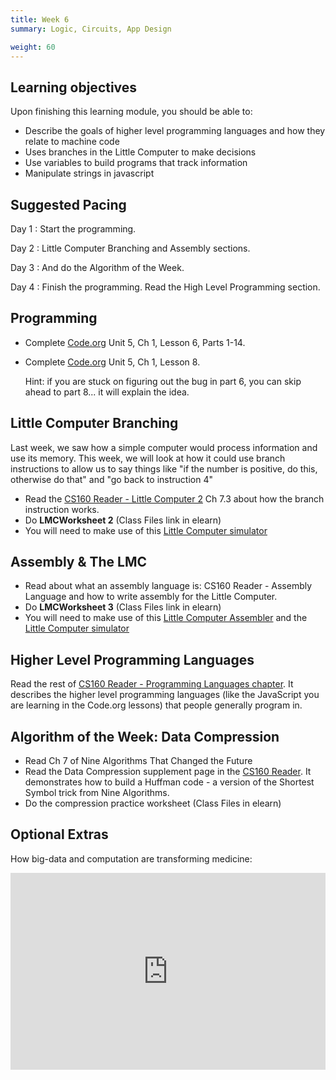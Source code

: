 ```yaml
---
title: Week 6
summary: Logic, Circuits, App Design

weight: 60
---
```


## Learning objectives

Upon finishing this learning module, you should be able to:

* Describe the goals of higher level programming languages and how they relate to machine code
* Uses branches in the Little Computer to make decisions
* Use variables to build programs that track information
* Manipulate strings in javascript

## Suggested Pacing

Day 1
: Start the programming.

Day 2
: Little Computer Branching and Assembly sections.

Day 3
: And do the Algorithm of the Week.

Day 4
: Finish the programming. Read the High Level Programming section.

## Programming

* Complete [Code.org](https://studio.code.org/home) Unit 5, Ch 1, Lesson 6, Parts 1-14.
* Complete [Code.org](https://studio.code.org/home) Unit 5, Ch 1, Lesson 8.

    Hint: if you are stuck on figuring out the bug in part 6, you can skip ahead to part 8... it will explain the idea.

## Little Computer Branching

Last week, we saw how a simple computer would process information and use its memory.
This week, we will look at how it could use branch instructions to allow us to say things
like "if the number is positive, do this, otherwise do that" and "go back to instruction 4"

* Read the [CS160 Reader - Little Computer 2](http://computerscience.chemeketa.edu/cs160Reader/ProgrammingLanguages/LittleComputer2.html)
Ch 7.3 about how the branch instruction works.
* Do **LMCWorksheet 2** (Class Files link in elearn)
* You will need to make use of this [Little Computer simulator](http://computerscience.chemeketa.edu/cs160Reader/_static/littleComputer/littleComputer.html)

## Assembly & The LMC

* Read about what an assembly language is: CS160 Reader - Assembly Language and how to write assembly for the Little Computer.
* Do **LMCWorksheet 3** (Class Files link in elearn)
* You will need to make use of this [Little Computer Assembler](http://computerscience.chemeketa.edu/cs160Reader/_static/littleComputer/littleComputerAssembler.html)
and the [Little Computer simulator](http://computerscience.chemeketa.edu/cs160Reader/_static/littleComputer/littleComputer.html)

## Higher Level Programming Languages

Read the rest of [CS160 Reader - Programming Languages chapter](http://computerscience.chemeketa.edu/cs160Reader/ProgrammingLanguages/index.html).
It describes the higher level programming languages (like the JavaScript you are learning in the
Code.org lessons) that people generally program in.

## Algorithm of the Week: Data Compression

* Read Ch 7 of Nine Algorithms That Changed the Future
* Read the Data Compression supplement page in the [CS160 Reader](http://computerscience.chemeketa.edu/cs160Reader/NineAlgorithms/Compression.html).
It demonstrates how to build a Huffman code - a version of the Shortest Symbol trick from Nine Algorithms.
* Do the compression practice worksheet (Class Files in elearn)

## Optional Extras

How big-data and computation are transforming medicine:

<iframe src="http://embed.ted.com/talks/anders_ynnerman_visualizing_the_medical_data_explosion.html" width="560" height="315" frameborder="0" scrolling="no" webkitAllowFullScreen mozallowfullscreen allowFullScreen style="max-width: 100%; margin: 0 auto; display: block;"></iframe>